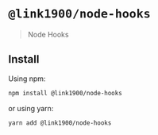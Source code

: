 # `@link1900/node-hooks`

> Node Hooks

## Install

Using npm:

```sh
npm install @link1900/node-hooks
```

or using yarn:

```sh
yarn add @link1900/node-hooks
```
